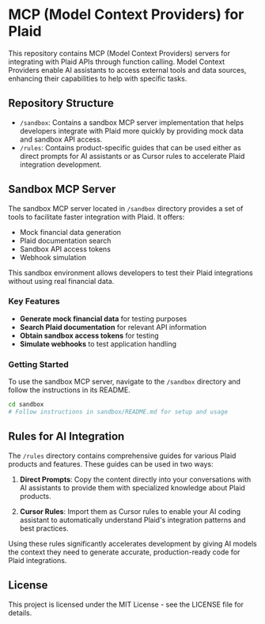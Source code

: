 # MCP (Model Context Providers) for Plaid

This repository contains MCP (Model Context Providers) servers for integrating with Plaid APIs through function calling. Model Context Providers enable AI assistants to access external tools and data sources, enhancing their capabilities to help with specific tasks.

## Repository Structure

- `/sandbox`: Contains a sandbox MCP server implementation that helps developers integrate with Plaid more quickly by providing mock data and sandbox API access.
- `/rules`: Contains product-specific guides that can be used either as direct prompts for AI assistants or as Cursor rules to accelerate Plaid integration development.

## Sandbox MCP Server

The sandbox MCP server located in `/sandbox` directory provides a set of tools to facilitate faster integration with Plaid. It offers:

- Mock financial data generation
- Plaid documentation search
- Sandbox API access tokens
- Webhook simulation

This sandbox environment allows developers to test their Plaid integrations without using real financial data.

### Key Features

- **Generate mock financial data** for testing purposes
- **Search Plaid documentation** for relevant API information
- **Obtain sandbox access tokens** for testing
- **Simulate webhooks** to test application handling

### Getting Started

To use the sandbox MCP server, navigate to the `/sandbox` directory and follow the instructions in its README.

```bash
cd sandbox
# Follow instructions in sandbox/README.md for setup and usage
```

## Rules for AI Integration

The `/rules` directory contains comprehensive guides for various Plaid products and features. These guides can be used in two ways:

1. **Direct Prompts**: Copy the content directly into your conversations with AI assistants to provide them with specialized knowledge about Plaid products.

2. **Cursor Rules**: Import them as Cursor rules to enable your AI coding assistant to automatically understand Plaid's integration patterns and best practices.

Using these rules significantly accelerates development by giving AI models the context they need to generate accurate, production-ready code for Plaid integrations.

## License

This project is licensed under the MIT License - see the LICENSE file for details. 